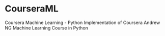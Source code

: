 # CourseraML
Coursera Machine Learning - Python
Implementation of Coursera Andrew NG Machine Learning Course in Python
